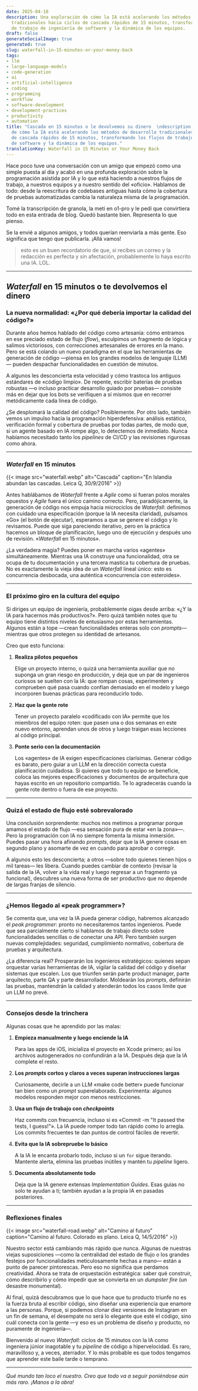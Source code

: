 ```yaml
---
date: 2025-04-10
description: Una exploración de cómo la IA está acelerando los métodos de desarrollo
  tradicionales hacia ciclos de cascada rápidos de 15 minutos, transformando los flujos
  de trabajo de ingeniería de software y la dinámica de los equipos.
draft: false
generateSocialImage: true
generated: true
slug: waterfall-in-15-minutes-or-your-money-back
tags:
- llm
- large-language-models
- code-generation
- ai
- artificial-intelligence
- coding
- programming
- workflow
- software-development
- development-practices
- productivity
- automation
title: "Cascada en 15 minutos o le devolvemos su dinero  \ndescription: Una exploración
  de cómo la IA está acelerando los métodos de desarrollo tradicionales hacia ciclos
  de cascada rápidos de 15 minutos, transformando los flujos de trabajo de ingeniería
  de software y la dinámica de los equipos."
translationKey: Waterfall in 15 Minutes or Your Money Back
---
```


Hace poco tuve una conversación con un amigo que empezó como una simple puesta al día y acabó en una profunda exploración sobre la programación asistida por IA y lo que está haciendo a nuestros flujos de trabajo, a nuestros equipos y a nuestro sentido del «oficio». Hablamos de todo: desde la reescritura de codebases antiguas hasta cómo la cobertura de pruebas automatizadas cambia la naturaleza misma de la programación.

Tomé la transcripción de granola, la metí en o1-pro y le pedí que convirtiera todo en esta entrada de blog. Quedó bastante bien. Representa lo que pienso.

Se la envié a algunos amigos, y todos querían reenviarla a más gente. Eso significa que tengo que publicarla. ¡Allá vamos!

> esto es un buen recordatorio de que, si recibes un correo y la redacción es perfecta y sin afectación, probablemente lo haya escrito una IA. LOL.

---

## *Waterfall* en 15 minutos o te devolvemos el dinero

### La nueva normalidad: «¿Por qué debería importar la calidad del código?»

Durante años hemos hablado del código como artesanía: cómo entramos en ese preciado estado de flujo (*flow*), esculpimos un fragmento de lógica y salimos victoriosos, con correcciones artesanales de errores en la mano. Pero se está colando un nuevo paradigma en el que las herramientas de generación de código —piensa en los grandes modelos de lenguaje (LLM)— pueden despachar funcionalidades en cuestión de minutos.

A algunos les desconcierta esta velocidad y cómo trastoca los antiguos estándares de «código limpio». De repente, escribir baterías de pruebas robustas —o incluso practicar desarrollo guiado por pruebas— consiste más en dejar que los bots se verifiquen a sí mismos que en recorrer metódicamente cada línea de código.

¿Se desplomará la calidad del código? Posiblemente. Por otro lado, también vemos un impulso hacia la programación hiperdefensiva: análisis estático, verificación formal y cobertura de pruebas por todas partes, de modo que, si un agente basado en IA rompe algo, lo detectemos de inmediato. Nunca habíamos necesitado tanto los *pipelines* de CI/CD y las revisiones rigurosas como ahora.

---

### *Waterfall* en 15 minutos

{{< image src="waterfall.webp" alt="Cascada" caption="En Islandia abundan las cascadas. Leica Q, 30/9/2016" >}}

Antes hablábamos de *Waterfall* frente a *Agile* como si fueran polos morales opuestos y *Agile* fuera el único camino correcto. Pero, paradójicamente, la generación de código nos empuja hacia microciclos de *Waterfall*: definimos con cuidado una especificación (porque la IA necesita claridad), pulsamos «Go» (el botón de ejecutar), esperamos a que se genere el código y lo revisamos. Puede que siga pareciendo iterativo, pero en la práctica hacemos un bloque de planificación, luego uno de ejecución y después uno de revisión. «*Waterfall* en 15 minutos».

¿La verdadera magia? Puedes poner en marcha varios «agentes» simultáneamente. Mientras una IA construye una funcionalidad, otra se ocupa de tu documentación y una tercera mastica tu cobertura de pruebas. No es exactamente la vieja idea de un *Waterfall* lineal único: esto es concurrencia desbocada, una auténtica «concurrencia con esteroides».

---

### El próximo giro en la cultura del equipo

Si diriges un equipo de ingeniería, probablemente oigas desde arriba: «¿Y la IA para hacernos más productivos?». Pero quizá también notes que tu equipo tiene distintos niveles de entusiasmo por estas herramientas. Algunos están a tope —crean funcionalidades enteras solo con *prompts*— mientras que otros protegen su identidad de artesanos.

Creo que esto funciona:

1. **Realiza pilotos pequeños**

    Elige un proyecto interno, o quizá una herramienta auxiliar que no suponga un gran riesgo en producción, y deja que un par de ingenieros curiosos se suelten con la IA: que rompan cosas, experimenten y comprueben qué pasa cuando confían demasiado en el modelo y luego incorporen buenas prácticas para reconducirlo todo.

2. **Haz que la gente rote**

    Tener un proyecto paralelo «codificado con IA» permite que los miembros del equipo roten: que pasen una o dos semanas en este nuevo entorno, aprendan unos de otros y luego traigan esas lecciones al código principal.

3. **Ponte serio con la documentación**

    Los «agentes» de IA exigen especificaciones clarísimas. Generar código es barato, pero guiar a un LLM en la dirección correcta cuesta planificación cuidadosa. Si quieres que todo tu equipo se beneficie, coloca las mejores especificaciones y documentos de arquitectura que hayas escrito en un repositorio compartido. Te lo agradecerás cuando la gente rote dentro o fuera de ese proyecto.

---

### Quizá el estado de flujo esté sobrevalorado

Una conclusión sorprendente: muchos nos metimos a programar porque amamos el estado de flujo —esa sensación pura de estar «en la zona»—. Pero la programación con IA no siempre fomenta la misma inmersión. Puedes pasar una hora afinando *prompts*, dejar que la IA genere cosas en segundo plano y asomarte de vez en cuando para aprobar o corregir.

A algunos esto les desconcierta; a otros —sobre todo quienes tienen hijos o mil tareas— les libera. Cuando puedes cambiar de contexto (revisar la salida de la IA, volver a la vida real y luego regresar a un fragmento ya funcional), descubres una nueva forma de ser productivo que no depende de largas franjas de silencio.

---

### ¿Hemos llegado al «peak programmer»?

Se comenta que, una vez la IA pueda generar código, habremos alcanzado el *peak programmer*: pronto no necesitaremos tantos ingenieros. Puede que sea parcialmente cierto si hablamos de trabajo directo sobre funcionalidades sencillas o de conectar una API. Pero también surgen nuevas complejidades: seguridad, cumplimiento normativo, cobertura de pruebas y arquitectura.

¿La diferencia real? Prosperarán los ingenieros estratégicos: quienes sepan orquestar varias herramientas de IA, vigilar la calidad del código y diseñar sistemas que escalen. Los que triunfen serán parte product manager, parte arquitecto, parte QA y parte desarrollador. Moldearán los *prompts*, definirán las pruebas, mantendrán la calidad y atenderán todos los casos límite que un LLM no prevé.

---

### Consejos desde la trinchera

Algunas cosas que he aprendido por las malas:

1. **Empieza manualmente y luego enciende la IA**

    Para las apps de iOS, inicializa el proyecto en Xcode primero; así los archivos autogenerados no confundirán a la IA. Después deja que la IA complete el resto.

2. **Los *prompts* cortos y claros a veces superan instrucciones largas**

    Curiosamente, decirle a un LLM «make code better» puede funcionar tan bien como un *prompt* superelaborado. Experimenta: algunos modelos responden mejor con menos restricciones.

3. **Usa un flujo de trabajo con *checkpoints***

    Haz commits con frecuencia, incluso si es «Commit -m "It passed the tests, I guess!"». La IA puede romper todo tan rápido como lo arregla. Los commits frecuentes te dan puntos de control fáciles de revertir.

4. **Evita que la IA sobrepruebe lo básico**

    A la IA le encanta probarlo todo, incluso si un `for` sigue iterando. Mantente alerta, elimina las pruebas inútiles y mantén tu *pipeline* ligero.

5. **Documenta absolutamente todo**

    Deja que la IA genere extensas *Implementation Guides*. Esas guías no solo te ayudan a ti; también ayudan a la propia IA en pasadas posteriores.

---

### Reflexiones finales

{{< image src="waterfall-road.webp" alt="Camino al futuro" caption="Camino al futuro. Colorado es plano. Leica Q, 14/5/2016" >}}

Nuestro sector está cambiando más rápido que nunca. Algunas de nuestras viejas suposiciones —como la centralidad del estado de flujo o los grandes festejos por funcionalidades meticulosamente hechas a mano— están a punto de parecer pintorescas. Pero eso no significa que perdamos creatividad. Ahora se trata de orquestación estratégica: saber qué construir, cómo describirlo y cómo impedir que se convierta en un *dumpster fire* (un desastre monumental).

Al final, quizá descubramos que lo que hace que tu producto triunfe no es la fuerza bruta al escribir código, sino diseñar una experiencia que enamore a las personas. Porque, si podemos clonar diez versiones de Instagram en un fin de semana, el desempate no será lo elegante que esté el código, sino cuál conecta con la gente —y eso es un problema de diseño y producto, no puramente de ingeniería—.

Bienvenido al nuevo *Waterfall*: ciclos de 15 minutos con la IA como ingeniera júnior inagotable y tu *pipeline* de código a hipervelocidad. Es raro, maravilloso y, a veces, aterrador. Y lo más probable es que todos tengamos que aprender este baile tarde o temprano.

---

_Qué mundo tan loco el nuestro. Creo que todo va a seguir poniéndose aún más raro. ¡Manos a la obra!_